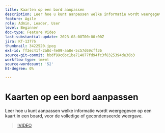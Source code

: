 ```yaml
---
title: Kaarten op een bord aanpassen
description: Leer hoe u kunt aanpassen welke informatie wordt weergegeven op een kaart in een board, voor de volledige of gecondenseerde weergave.
feature: Agile
role: Admin, Leader, User
level: Beginner
doc-type: Feature Video
last-substantial-update: 2023-08-08T00:00:00Z
jira: KT-13776
thumbnail: 3422520.jpeg
exl-id: ff3ec41f-2a8d-4e09-aa8e-5c57d69cff36
source-git-commit: bbdf99c6bc1be714077fd94fc3f8325394de36b3
workflow-type: tm+mt
source-wordcount: '52'
ht-degree: 0%

---
```


# Kaarten op een bord aanpassen

Leer hoe u kunt aanpassen welke informatie wordt weergegeven op een kaart in een board, voor de volledige of gecondenseerde weergave.

>[!VIDEO](https://video.tv.adobe.com/v/3446537/?quality=12&learn=on&enablevpops=1&captions=dut)
